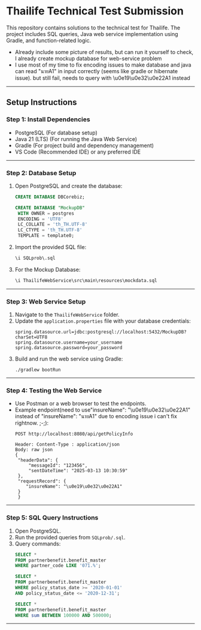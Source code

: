 # Thailife Technical Test Submission

This repository contains solutions to the technical test for Thailife. The project includes SQL queries, Java web service implementation using Gradle, and function-related logic.

- Already include some picture of  results, but can run it yourself to check, I already create mockup database for web-service problem
- I use most of my time to fix encoding issues to make database and java can read "นายA1" in input correctly (seems like gradle or hibernate issue). but still fail, needs to query with \u0e19\u0e32\u0e22A1 instead
---

## Setup Instructions

### Step 1: Install Dependencies
- PostgreSQL (For database setup)
- Java 21 (LTS) (For running the Java Web Service)
- Gradle (For project build and dependency management)
- VS Code (Recommended IDE) or any preferred IDE

---

### Step 2: Database Setup
1. Open PostgreSQL and create the database:
   ```sql
   CREATE DATABASE DBCorebiz;

   CREATE DATABASE "MockupDB"
    WITH OWNER = postgres
    ENCODING = 'UTF8'
    LC_COLLATE = 'th_TH.UTF-8'
    LC_CTYPE = 'th_TH.UTF-8'
    TEMPLATE = template0;

   ```
2. Import the provided SQL file:
   ```sql
   \i SQLprob\.sql
   ```
3. For the Mockup Database:
   ```sql
   \i ThailifeWebService\src\main\resources\mockdata.sql
   ```

---

### Step 3: Web Service Setup
1. Navigate to the `ThailifeWebService` folder.
2. Update the `application.properties` file with your database credentials:
   ```
   spring.datasource.url=jdbc:postgresql://localhost:5432/MockupDB?charSet=UTF8
   spring.datasource.username=your_username
   spring.datasource.password=your_password
   ```
3. Build and run the web service using Gradle:
   ```
   ./gradlew bootRun
   ```

---

### Step 4: Testing the Web Service
- Use Postman or a web browser to test the endpoints.
- Example endpoint(need to use"insureName": "\u0e19\u0e32\u0e22A1" instead of "insureName": "นายA1" due to encoding issue i can't fix rightnow. ;-;):
  ```
  POST http://localhost:8080/api/getPolicyInfo

  Header: Content-Type : application/json
  Body: raw json
  {
   "headerData": {
       "messageId": "123456",
       "sentDateTime": "2025-03-13 10:30:59"
   },
   "requestRecord": {
      "insureName": "\u0e19\u0e32\u0e22A1"
   }
   }
  ```

---

### Step 5: SQL Query Instructions
1. Open PostgreSQL.
2. Run the provided queries from `SQLprob/.sql`.
3. Query commands:
   ```sql
   SELECT *
   FROM partnerbenefit.benefit_master
   WHERE partner_code LIKE '071.%';

   SELECT *
   FROM partnerbenefit.benefit_master
   WHERE policy_status_date >= '2020-01-01'
   AND policy_status_date <= '2020-12-31';

   SELECT *
   FROM partnerbenefit.benefit_master
   WHERE sum BETWEEN 100000 AND 500000;
   ```

---


